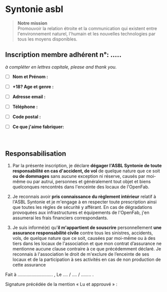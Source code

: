 # Syntonie asbl
>**Notre mission**  
>Promouvoir la relation étroite et la communication qui existent entre l'environnement naturel, l'humain et les nouvelles technologies par tous les moyens disponibles.

## Inscription membre adhérent n°: .....
*à compléter en lettres capitale, 
please and thank you.*
- [ ] **Nom et Prénom :**
- [ ] **+18? Age et genre :** 
- [ ] **Adresse email :**
- [ ] **Téléphone :**
- [ ] **Code postal :**
- [ ]  **Ce que j'aime fabriquer:**
<br><br><br>



## Responsabilisation
1. Par la présente inscription, je déclare  **dégager l'ASBL Syntonie de toute responsabilité en cas d'accident, de vol** de quelque nature que ce soit **ou de dommages** sans aucune exception ni réserve, causés par moi-même ou par autrui, personnes et généralement tout objet et biens quelconques rencontrés dans l'enceinte des locaux de l'OpenFab.

1. Je reconnais avoir **pris connaissance du règlement intérieur** relatif à l'ASBL Syntonie et je m'engage à en respecter toute prescription ainsi que toutes les règles de sécurité y afférant.
En cas de dégradations provoquées aux infrastructures et équipements de l'OpenFab, j'en assumerai les frais financiers correspondants.

1. Je suis informé(e) qu'**il m'appartient de souscrire** personnellement **une assurance responsabilité civile** contre tous les sinistres, accidents, vols, de quelque nature que ce soit, causées par moi-même ou à des tiers dans les locaux de l'association et que mon contrat d’assurance ne mentionne aucune clause contraire à ce que précédemment déclaré. 
Je reconnais à l'association le droit de m'exclure de l’enceinte de ses locaux et de la participation à ses activités en cas de non production de cette assurance

Fait à …………………....... , Le .... / .... / ........ .

Signature précédée de la mention « Lu et approuvé » :
